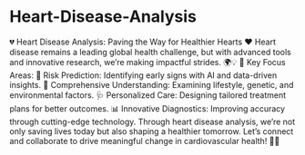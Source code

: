 # Heart-Disease-Analysis
💔 Heart Disease Analysis: Paving the Way for Healthier Hearts ❤️ Heart disease remains a leading global health challenge, but with advanced tools and innovative research, we’re making impactful strides. 🌍💡 🔑 Key Focus Areas: 🧠 Risk Prediction: Identifying early signs with AI and data-driven insights. 
🧬 Comprehensive Understanding: Examining lifestyle, genetic, and environmental factors.
🩺 Personalized Care: Designing tailored treatment plans for better outcomes.
📊 Innovative Diagnostics: Improving accuracy through cutting-edge technology.
Through heart disease analysis, we’re not only saving lives today but also shaping a healthier tomorrow. Let’s connect and collaborate to drive meaningful change in cardiovascular health! 💪💙
